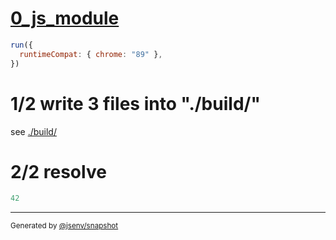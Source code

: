 # [0_js_module](../../as_js_module_build.test.mjs#L26)

```js
run({
  runtimeCompat: { chrome: "89" },
})
```

# 1/2 write 3 files into "./build/"

see [./build/](./build/)

# 2/2 resolve

```js
42
```

---

<sub>
  Generated by <a href="https://github.com/jsenv/core/tree/main/packages/independent/snapshot">@jsenv/snapshot</a>
</sub>
